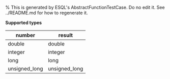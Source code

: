% This is generated by ESQL's AbstractFunctionTestCase. Do no edit it. See ../README.md for how to regenerate it.

**Supported types**

| number | result |
| --- | --- |
| double | double |
| integer | integer |
| long | long |
| unsigned_long | unsigned_long |


